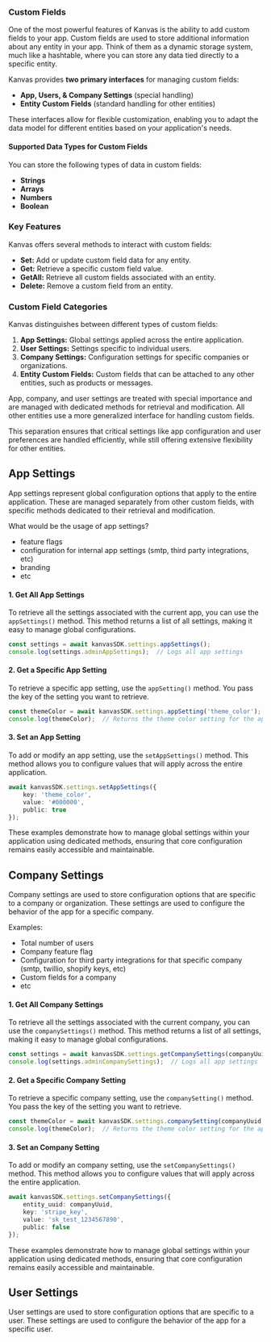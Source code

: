 ### Custom Fields

One of the most powerful features of Kanvas is the ability to add custom fields to your app. Custom fields are used to store additional information about any entity in your app. Think of them as a dynamic storage system, much like a hashtable, where you can store any data tied directly to a specific entity.

Kanvas provides **two primary interfaces** for managing custom fields:
- **App, Users, & Company Settings** (special handling)
- **Entity Custom Fields** (standard handling for other entities)

These interfaces allow for flexible customization, enabling you to adapt the data model for different entities based on your application's needs.

#### Supported Data Types for Custom Fields
You can store the following types of data in custom fields:
- **Strings**
- **Arrays**
- **Numbers**
- **Boolean**

### Key Features

Kanvas offers several methods to interact with custom fields:

- **Set:** Add or update custom field data for any entity.
- **Get:** Retrieve a specific custom field value.
- **GetAll:** Retrieve all custom fields associated with an entity.
- **Delete:** Remove a custom field from an entity.

### Custom Field Categories

Kanvas distinguishes between different types of custom fields:
1. **App Settings:** Global settings applied across the entire application.
2. **User Settings:** Settings specific to individual users.
3. **Company Settings:** Configuration settings for specific companies or organizations.
4. **Entity Custom Fields:** Custom fields that can be attached to any other entities, such as products or messages.

App, company, and user settings are treated with special importance and are managed with dedicated methods for retrieval and modification. All other entities use a more generalized interface for handling custom fields. 

This separation ensures that critical settings like app configuration and user preferences are handled efficiently, while still offering extensive flexibility for other entities.


## App Settings

App settings represent global configuration options that apply to the entire application. These are managed separately from other custom fields, with specific methods dedicated to their retrieval and modification.

What would be the usage of app settings?
- feature flags
- configuration for internal app settings (smtp, third party integrations, etc)
- branding
- etc

#### 1. Get All App Settings

To retrieve all the settings associated with the current app, you can use the `appSettings()` method. This method returns a list of all settings, making it easy to manage global configurations.

```typescript
const settings = await kanvasSDK.settings.appSettings();
console.log(settings.adminAppSettings);  // Logs all app settings
```

#### 2. Get a Specific App Setting

To retrieve a specific app setting, use the `appSetting()` method. You pass the key of the setting you want to retrieve.

```typescript
const themeColor = await kanvasSDK.settings.appSetting('theme_color');
console.log(themeColor);  // Returns the theme color setting for the app
```

#### 3. Set an App Setting

To add or modify an app setting, use the `setAppSettings()` method. This method allows you to configure values that will apply across the entire application.

```typescript
await kanvasSDK.settings.setAppSettings({
    key: 'theme_color',
    value: '#000000',
    public: true
});
```

These examples demonstrate how to manage global settings within your application using dedicated methods, ensuring that core configuration remains easily accessible and maintainable.

## Company Settings

Company settings are used to store configuration options that are specific to a company or organization. These settings are used to configure the behavior of the app for a specific company.

Examples:
- Total number of users
- Company feature flag
- Configuration for third party integrations for that specific company (smtp, twillio, shopify keys, etc)
- Custom fields for a company
- etc

#### 1. Get All Company Settings

To retrieve all the settings associated with the current company, you can use the `companySettings()` method. This method returns a list of all settings, making it easy to manage global configurations.

```typescript
const settings = await kanvasSDK.settings.getCompanySettings(companyUuid);
console.log(settings.adminCompanySettings);  // Logs all app settings
```

#### 2. Get a Specific Company Setting

To retrieve a specific company setting, use the `companySetting()` method. You pass the key of the setting you want to retrieve.

```typescript
const themeColor = await kanvasSDK.settings.companySetting(companyUuid, key);
console.log(themeColor);  // Returns the theme color setting for the app
```

#### 3. Set an Company Setting

To add or modify an company setting, use the `setCompanySettings()` method. This method allows you to configure values that will apply across the entire application.

```typescript
await kanvasSDK.settings.setCompanySettings({
    entity_uuid: companyUuid,
    key: 'stripe_key',
    value: 'sk_test_1234567890',
    public: false
});
```

These examples demonstrate how to manage global settings within your application using dedicated methods, ensuring that core configuration remains easily accessible and maintainable.

## User Settings

User settings are used to store configuration options that are specific to a user. These settings are used to configure the behavior of the app for a specific user.

